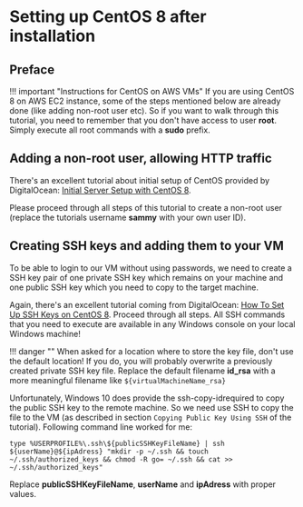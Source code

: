 # Setting up CentOS 8 after installation

## Preface

!!! important "Instructions for CentOS on AWS VMs"
    If you are using CentOS 8 on AWS EC2 instance, some of the steps mentioned below are already done (like adding non-root user etc). So if you want to walk through this tutorial, you need to remember that you don't have access to user __root__. Simply execute all root commands with a __sudo__ prefix.
## Adding a non-root user, allowing HTTP traffic

There's an excellent tutorial about initial setup of CentOS provided by DigitalOcean: [Initial Server Setup with CentOS 8](https://www.digitalocean.com/community/tutorials/initial-server-setup-with-centos-8).
 
Please proceed through all steps of this tutorial to create a non-root user (replace the tutorials username __sammy__ with your own user ID).

## Creating SSH keys and adding them to your VM

To be able to login to our VM without using passwords, we need to create a SSH key pair of one private SSH key which remains on your machine and one public SSH key which you need to copy to the target machine.

Again, there's an excellent tutorial coming from DigitalOcean: [How To Set Up SSH Keys on CentOS 8](https://www.digitalocean.com/community/tutorials/how-to-set-up-ssh-keys-on-centos-8). Proceed through all steps. All SSH commands that you need to execute are available in any Windows console on your local Windows machine!

!!! danger ""
    When asked for a location where to store the key file, don't use the default location! If you do, you will probably overwrite a previously created private SSH key file. Replace the default filename __id_rsa__ with a more meaningful filename like `${virtualMachineName_rsa}`
    
Unfortunately, Windows 10 does provide the ssh-copy-idrequired to copy the public SSH key to the remote machine. So we need use SSH to copy the file to the VM (as described in section `Copying Public Key Using SSH` of the tutorial). Following command line worked for me:

```
type %USERPROFILE%\.ssh\${publicSSHKeyFileName} | ssh ${userName}@${ipAdress} "mkdir -p ~/.ssh && touch ~/.ssh/authorized_keys && chmod -R go= ~/.ssh && cat >> ~/.ssh/authorized_keys"
```    

Replace __publicSSHKeyFileName__, __userName__ and __ipAdress__ with proper values.